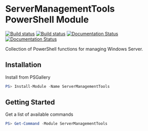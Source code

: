 # ServerManagementTools PowerShell Module

[![Build status](https://ci.appveyor.com/api/projects/status/github/twillin912/servermanagementtools?branch=master&passingText=master%20-%20OK&svg=true)](https://ci.appveyor.com/project/twillin912/servermanagementtools/branch/master)
[![Build status](https://ci.appveyor.com/api/projects/status/github/twillin912/servermanagementtools?branch=develop&passingText=develop%20-%20OK&svg=true)](https://ci.appveyor.com/project/twillin912/servermanagementtools/branch/develop)
[![Documentation Status](http://readthedocs.org/projects/servermanagementtools/badge/?version=master)](http://servermanagementtools.readthedocs.io/en/latest/?badge=master)
[![Documentation Status](http://readthedocs.org/projects/servermanagementtools/badge/?version=develop)](http://servermanagementtools.readthedocs.io/en/latest/?badge=develop)

Collection of PowerShell functions for managing Windows Server.

## Installation

Install from PSGallery

```powershell
PS> Install-Module -Name ServerManagementTools
```

## Getting Started

Get a list of available commands

```powershell
PS> Get-Command -Module ServerManagementTools
```
